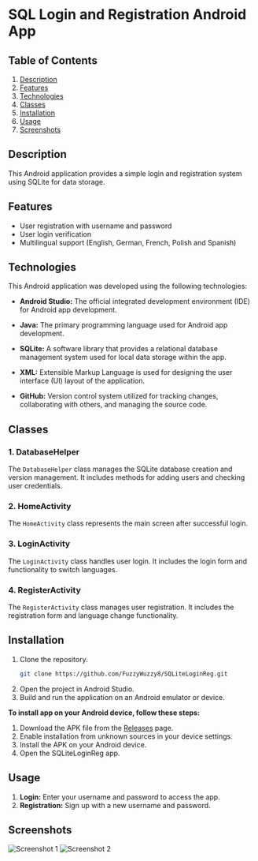 # SQL Login and Registration Android App

## Table of Contents

1. [Description](#description)
2. [Features](#features)
3. [Technologies](#technologies)
4. [Classes](#classes)
5. [Installation](#installation)
6. [Usage](#usage)
7. [Screenshots](#screenshots)


## Description

This Android application provides a simple login and registration system using SQLite for data storage.

## Features

- User registration with username and password
- User login verification
- Multilingual support (English, German, French, Polish and Spanish)

## Technologies

This Android application was developed using the following technologies:

- **Android Studio:** The official integrated development environment (IDE) for Android app development.
  
- **Java:** The primary programming language used for Android app development.

- **SQLite:** A software library that provides a relational database management system used for local data storage within the app.

- **XML:** Extensible Markup Language is used for designing the user interface (UI) layout of the application.

- **GitHub:** Version control system utilized for tracking changes, collaborating with others, and managing the source code.

## Classes

### 1. DatabaseHelper
The `DatabaseHelper` class manages the SQLite database creation and version management. It includes methods for adding users and checking user credentials.

### 2. HomeActivity
The `HomeActivity` class represents the main screen after successful login.

### 3. LoginActivity
The `LoginActivity` class handles user login. It includes the login form and functionality to switch languages.

### 4. RegisterActivity
The `RegisterActivity` class manages user registration. It includes the registration form and language change functionality.

## Installation
1. Clone the repository.
   ```bash
   git clone https://github.com/FuzzyWuzzy8/SQLiteLoginReg.git
   
2. Open the project in Android Studio.
3. Build and run the application on an Android emulator or device.

**To install app on your Android device, follow these steps:**
1. Download the APK file from the [Releases](release-url) page.
2. Enable installation from unknown sources in your device settings.
3. Install the APK on your Android device.
4. Open the SQLiteLoginReg app.

## Usage
1. **Login:** Enter your username and password to access the app.
2. **Registration:** Sign up with a new username and password.

## Screenshots
![Screenshot 1](https://github.com/FuzzyWuzzy8/SQLiteLoginReg/blob/master/screenshots/SQL_1.png)
![Screenshot 2](https://github.com/FuzzyWuzzy8/SQLiteLoginReg/blob/master/screenshots/SQL_2.png)
<!-- Add more screenshots later -->

